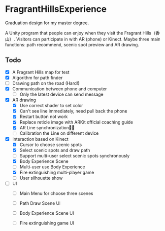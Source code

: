 # FragrantHillsExperience
Graduation design for my master degree.

A Unity program that people can enjoy when they visit the Fragrant Hills（香山）. Visitors can participate in with AR (phone) or Kinect. Maybe  three main functions: path recommend, scenic spot preview and AR drawing.



## Todo

- [x] A Fragrant Hills map for test
- [x] Algorithm for path finder
- [ ] Drawing path on the road (Hard!)
- [x] Communication between phone and computer
  - [ ] Only the latest device can send message

- [x] AR drawing
  - [x] Use correct shader to set color
  - [x] Can't see line immediately, need pull back the phone
  - [x] Restart button not work
  - [x] Replace reticle image with ARKit official coaching guide 
  - [x] AR Line synchronization✌🏻
  - [ ] Calibration the Line on different device

- [x] Interaction based on Kinect
  - [x] Cursor to choose scenic spots
  - [x] Select scenic spots and draw path
  - [ ] Support multi-user select scenic spots synchronously
  - [x] Body Experience Scene
  - [ ] Multi-user use Body Experience
  - [x] Fire extinguishing multi-player game
  - [ ] User silhouette show

- [ ] UI
  - [ ] Main Menu for choose three scenes
  - [ ] Path Draw Scene UI
  - [ ] Body Experience Scene UI
  - [ ] FIre extinguishing game UI




  
